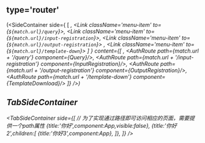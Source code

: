## type='router'
(<SideContainer
        side={
            [
                <Link className='menu-item' to={match.url}><i className="anticon icon-home"/><FormattedMessage id='home' /></Link>,
                <Link className='menu-item' to={`${match.url}/query`}><i className="anticon icon-chaxun"/><FormattedMessage id='query' /></Link>,
                <Link className='menu-item' to={`${match.url}/input-registration`}><i className="anticon icon-ruku"/><FormattedMessage id='registration.input' /></Link>,
                <Link className='menu-item' to={`${match.url}/output-registration`}><i className="anticon icon-chuku"/> <FormattedMessage id='output.registration' /></Link>,
                <Link className='menu-item' to={`${match.url}/template-down`}><i className="anticon icon-mobanxiazai"/> <FormattedMessage id='template.download' /></Link>
            ]
        }
        content={[
            <AuthRoute  exact path={match.url} component={SystemMessage}/>,
            <AuthRoute  path={match.url + '/query'} component={Query}/>,
            <AuthRoute  path={match.url + '/input-registration'} component={InputRegistration}/>,
            <AuthRoute  path={match.url + '/output-registration'} component={OutputRegistration}/>,
            <AuthRoute  path={match.url + '/template-down'} component={TemplateDownload}/>
        ]}
    />)

## TabSideContainer
 <TabSideContainer
        side={[
        // 为了实现通过路径即可访问相应的页面，需要提供一个path属性
            {title:'你好',component:App,visible:false},
            {title:'你好2',children:[
                    {title:'你好3',component:App},
                ]},
        ]}
    />

